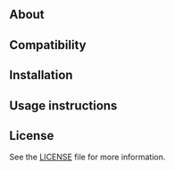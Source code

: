 ## About

## Compatibility

## Installation

## Usage instructions

## License

See the [LICENSE](LICENSE) file for more information.
